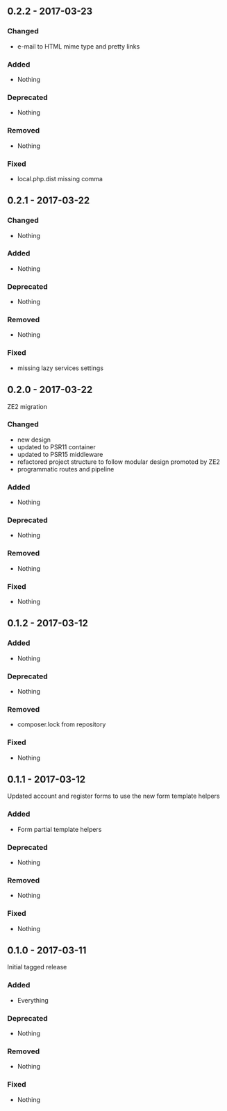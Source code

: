 ## 0.2.2 - 2017-03-23

### Changed
* e-mail to HTML mime type and pretty links

### Added
* Nothing

### Deprecated
* Nothing

### Removed
* Nothing

### Fixed
* local.php.dist missing comma


## 0.2.1 - 2017-03-22

### Changed
* Nothing

### Added
* Nothing

### Deprecated
* Nothing

### Removed
* Nothing

### Fixed
* missing lazy services settings


## 0.2.0 - 2017-03-22

ZE2 migration

### Changed
* new design
* updated to PSR11 container
* updated to PSR15 middleware
* refactored project structure to follow modular design promoted by ZE2
* programmatic routes and pipeline

### Added
* Nothing

### Deprecated
* Nothing

### Removed
* Nothing

### Fixed
* Nothing


## 0.1.2 - 2017-03-12

### Added
* Nothing

### Deprecated
* Nothing

### Removed
* composer.lock from repository

### Fixed
* Nothing


## 0.1.1 - 2017-03-12

Updated account and register forms to use the new form template helpers

### Added
* Form partial template helpers

### Deprecated
* Nothing

### Removed
* Nothing

### Fixed
* Nothing


## 0.1.0 - 2017-03-11

Initial tagged release

### Added
* Everything

### Deprecated
* Nothing

### Removed
* Nothing

### Fixed
* Nothing
